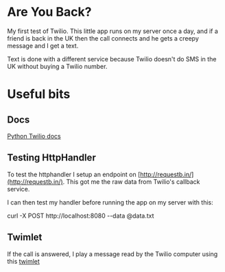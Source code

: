 # Are You Back?

My first test of Twilio. This little app runs on my server once a day, and if
a friend is back in the UK then the call connects and he gets a creepy message
and I get a text.

Text is done with a different service because Twilio doesn't do SMS in the UK
without buying a Twilio number.

# Useful bits

## Docs

[Python Twilio docs](https://twilio-python.readthedocs.org/en/latest/)

## Testing HttpHandler

To test the httphandler I setup an endpoint on
[http://requestb.in/](http://requestb.in/). This got me the raw data from
Twilio's callback service.

I can then test my handler before running the app on my server with this:

curl -X POST http://localhost:8080 --data @data.txt

## Twimlet

If the call is answered, I play a message read by the Twilio computer using this
[twimlet](https://www.twilio.com/labs/twimlets/message)
